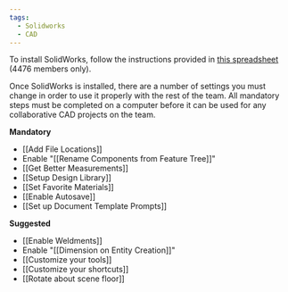 ```yaml
---
tags:
  - Solidworks
  - CAD
---
```

To install SolidWorks, follow the instructions provided in [this spreadsheet](https://docs.google.com/spreadsheets/d/1BnQlOKU5zrZyKL2oVl6Mix5rvG7pekPQ1nhKkaExhLtk/view) (4476 members only).

Once SolidWorks is installed, there are a number of settings you must change in order to use it properly with the rest of the team. All mandatory steps must be completed on a computer before it can be used for any collaborative CAD projects on the team.

**Mandatory**
- [[Add File Locations]]
- Enable "[[Rename Components from Feature Tree]]"
- [[Get Better Measurements]]
- [[Setup Design Library]]
- [[Set Favorite Materials]]
- [[Enable Autosave]]
- [[Set up Document Template Prompts]]

**Suggested**
- [[Enable Weldments]]
- Enable "[[Dimension on Entity Creation]]"
- [[Customize your tools]]
- [[Customize your shortcuts]]
- [[Rotate about scene floor]]